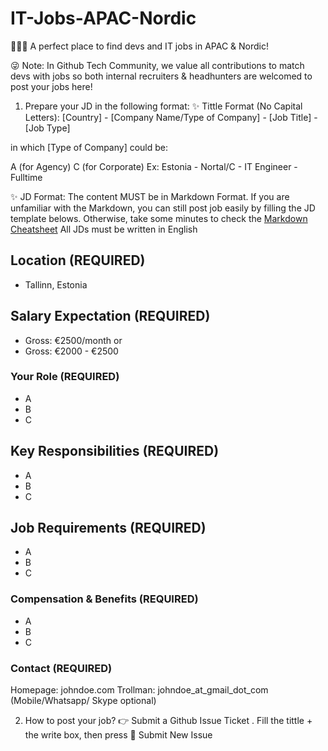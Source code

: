 # IT-Jobs-APAC-Nordic
👋👋👋 A perfect place to find devs and IT jobs in APAC & Nordic!  

😜 Note: In Github Tech Community, we value all contributions to match devs with jobs so both internal recruiters &amp; headhunters are welcomed to post your jobs here!


1. Prepare your JD in the following format:
✨ Tittle Format (No Capital Letters):
[Country] - [Company Name/Type of Company] - [Job Title] - [Job Type]

in which [Type of Company] could be:

A (for Agency)
C (for Corporate)
Ex: Estonia - Nortal/C - IT Engineer - Fulltime

✨ JD Format:
The content MUST be in Markdown Format. If you are unfamiliar with the Markdown, you can still post job easily by filling the JD template belows. Otherwise, take some minutes to check the [Markdown Cheatsheet](https://github.com/adam-p/markdown-here/wiki/Markdown-Cheatsheet)
All JDs must be written in English
## Location (REQUIRED)

* Tallinn, Estonia

## Salary Expectation (REQUIRED)

* Gross: €2500/month 
or 
* Gross: €2000 - €2500

### Your Role (REQUIRED)

* A
* B
* C

## Key Responsibilities (REQUIRED)

* A
* B
* C

## Job Requirements (REQUIRED)

* A
* B
* C

### Compensation & Benefits (REQUIRED)

* A
* B
* C
    


### Contact (REQUIRED)
Homepage: johndoe.com
Trollman: johndoe_at_gmail_dot_com (Mobile/Whatsapp/ Skype optional)

2. How to post your job?
👉 Submit a Github Issue Ticket . Fill the tittle + the write box, then press 🙌 Submit New Issue
